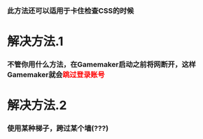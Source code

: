 ### 此方法还可以适用于卡住检查CSS的时候
# 解决方法.1

### 不管你用什么方法，在Gamemaker启动之前将网断开，这样Gamemaker就会<font color=red>跳过登录账号</font>

# 解决方法.2

### 使用某种梯子，跨过某个墙(???)
